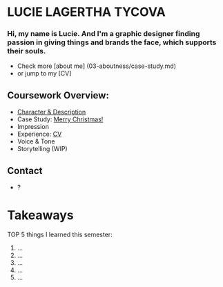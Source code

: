 # LUCIE LAGERTHA TYCOVA

### Hi, my name is Lucie. And I'm a graphic designer finding passion in giving things and brands the face, which supports their souls.

- Check more [about me] (03-aboutness/case-study.md)
- or jump to my [CV] 

## Coursework Overview:

- [Character & Description](01-character-description/)
- Case Study: [Merry Christmas!](03-aboutness/case-study.md)
- Impression
- Experience: [CV](english-for-designers/04-experience/index.md)
- Voice & Tone
- Storytelling (WIP)

## Contact

- ?

# Takeaways

TOP 5 things I learned this semester:

1. …
2. …
3. …
4. …
5. …
